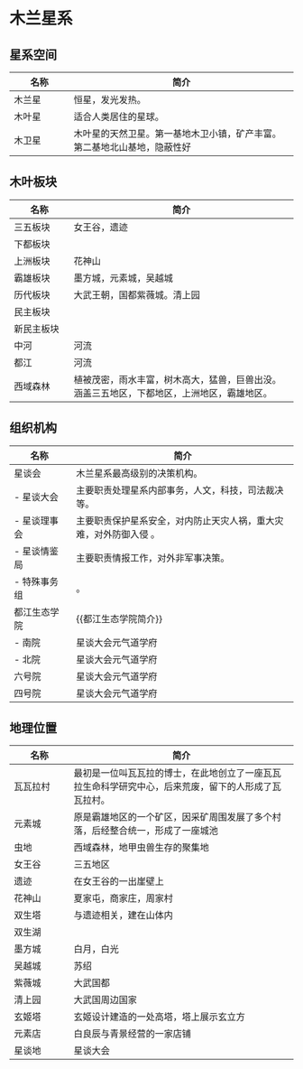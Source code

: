 # 木兰星系

<script setup>
const 都江生态学院简介 = `
星谈理事会直属机构，负责西域森林的生态平衡，避免天灾人祸等重大事件。  
因人与动物在巴山对决，后称巴山之战，西域森林的巨虫，猛兽暴走，冲击历代地区，危机城池和千万生命。星谈理事会成立中河守卫队解决危机。付出巨大代价后，危机解除后，为防止此类人祸再现，在都江上游成立都江生态学院，负责平衡西域森林的生态。兼顾西域森林的生态研究。  

分南院和北院，现任院长是良义子平
南院学员：温仁白月，恭礼和雅，让信侍雨信，良义寒江雪，俭智南川其英，巴山夜雨
北院学员：王子，让信武阳，奇羽，端粒，良义杨小宁
`
</script>

## 星系空间

| <div style="width: 90px;">名称</div> | 简介 |
| --- | --- |
| 木兰星     | 恒星，发光发热。 |
| 木叶星     | 适合人类居住的星球。   |
| 木卫星     | 木叶星的天然卫星。第一基地木卫小镇，矿产丰富。第二基地北山基地，隐蔽性好   |


## 木叶板块

| <div style="width: 90px;">名称</div> | 简介 |
| --- | --- |
| 三五板块 | 女王谷，遗迹   |
| 下都板块 |    |
| 上洲板块 | 花神山   |
| 霸雄板块 | 墨方城，元素城，吴越城   |
| 历代板块 | 大武王朝，国都紫薇城。清上园   |
| 民主板块 |     |
| 新民主板块 |    |
| 中河 |  河流  |
| 都江 |  河流  |
| 西域森林 |  植被茂密，雨水丰富，树木高大，猛兽，巨兽出没。涵盖三五地区，下都地区，上洲地区，霸雄地区。|

## 组织机构

| <div style="width: 90px;">名称</div> | 简介 |
| --- | --- |
| 星谈会     | 木兰星系最高级别的决策机构。 |
| - 星谈大会     | 主要职责处理星系内部事务，人文，科技，司法裁决等。 |
| - 星谈理事会     | 主要职责保护星系安全，对内防止天灾人祸，重大灾难，对外防御入侵  。 |
| - 星谈情鉴局     | 主要职责情报工作，对外非军事决策。 |
| - 特殊事务组     | 。 |
| 都江生态学院     | {{都江生态学院简介}}   |
| - 南院         | 星谈大会元气道学府 |
| - 北院         | 星谈大会元气道学府 |
| 六号院         | 星谈大会元气道学府 |
| 四号院         | 星谈大会元气道学府 |


## 地理位置

| <div style="width: 90px;">名称</div> | 简介 |
| --- | --- |
| 瓦瓦拉村 | 最初是一位叫瓦瓦拉的博士，在此地创立了一座瓦瓦拉生命科学研究中心，后来荒废，留下的人形成了瓦瓦拉村。 |
| 元素城 | 原是霸雄地区的一个矿区，因采矿周围发展了多个村落，后经整合统一，形成了一座城池    |
| 虫地 | 西域森林，地甲虫兽生存的聚集地  |
| 女王谷 | 三五地区  |
| 遗迹 | 在女王谷的一出崖壁上  |
| 花神山 | 夏家屯，商家庄，周家村  |
| 双生塔 | 与遗迹相关，建在山体内  |
| 双生湖 | |
| 墨方城 | 白月，白光  |
| 吴越城 | 苏绍  |
| 紫薇城 | 大武国都  |
| 清上园 | 大武国周边国家  |
| 玄姬塔 | 玄姬设计建造的一处高塔，塔上展示玄立方  |
| 元素店 | 白良辰与青景经营的一家店铺  |
| 星谈地 | 星谈大会  |
